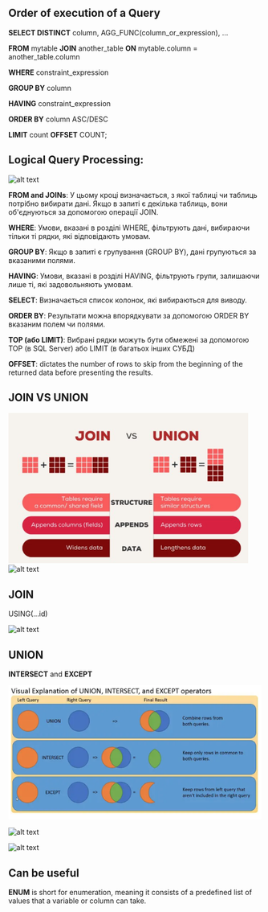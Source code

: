 ## Order of execution of a Query
**SELECT DISTINCT** column, AGG_FUNC(column_or_expression), …

**FROM** mytable
    **JOIN** another_table
      **ON** mytable.column = another_table.column

**WHERE** constraint_expression

**GROUP BY** column

**HAVING** constraint_expression

**ORDER BY** column ASC/DESC

**LIMIT** count **OFFSET** COUNT;

## Logical Query Processing:
![alt text](https://cdn.sisense.com/wp-content/uploads/image-1-order-blog.png)

**FROM and JOINs**: У цьому кроці визначається, з якої таблиці чи таблиць потрібно вибирати дані. Якщо в запиті є декілька таблиць, вони об'єднуються за допомогою операції JOIN.

**WHERE**: Умови, вказані в розділі WHERE, фільтрують дані, вибираючи тільки ті рядки, які відповідають умовам.

**GROUP BY**: Якщо в запиті є групування (GROUP BY), дані групуються за вказаними полями.

**HAVING**: Умови, вказані в розділі HAVING, фільтрують групи, залишаючи лише ті, які задовольняють умовам.

**SELECT**: Визначається список колонок, які вибираються для виводу.

**ORDER BY**: Результати можна впорядкувати за допомогою ORDER BY вказаним полем чи полями.

**TOP (або LIMIT)**: Вибрані рядки можуть бути обмежені за допомогою TOP (в SQL Server) або LIMIT (в багатьох інших СУБД)

**OFFSET**: dictates the number of rows to skip from the beginning of the returned data before presenting the results. 

## JOIN VS UNION
![alt text](/Pictures/join_vs_union.png)
![alt text](https://www.sqlservertutorial.net/wp-content/uploads/SQL-Server-UNION-vs-JOIN.png)

## JOIN

USING(...id)

![alt text](https://miro.medium.com/v2/resize%3Afit%3A1100/format%3Awebp/1%2Aav8Om3HpG1MC7YTLKvyftg.png)

## UNION



**INTERSECT** and **EXCEPT**

![alt text](/Pictures/union.png)

![alt text](https://www.sqlservertutorial.net/wp-content/uploads/SQL-Server-INTERSECT-Illustration.png)

![alt text](https://www.sqlservertutorial.net/wp-content/uploads/SQL-Server-EXCEPT-illustration.png)


## Can be useful

**ENUM** is short for enumeration, meaning it consists of a predefined list of values that a variable or column can take.